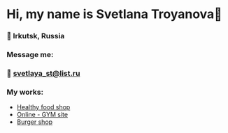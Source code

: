 # Hi, my name is Svetlana Troyanova👋
### 📍 Irkutsk, Russia

### Message me: 
### 📧 svetlaya_st@list.ru

### My works:
- [Healthy food shop](https://svetlaya1.github.io/Module02-Shop/dist/)
- [Online - GYM site](https://svetlaya1.github.io/Module01-Gym/index.html)
- [Burger shop](https://svetlaya1.github.io/Module01-Burger/menu.html)

